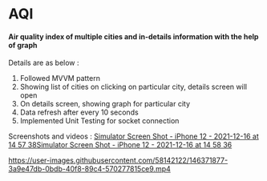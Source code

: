 # AQI

#### Air quality index of multiple cities and in-details information with the help of graph

Details are as below :

1. Followed MVVM pattern
2. Showing list of cities on clicking on particular city, details screen will open 
3. On details screen, showing graph for particular city 
4. Data refresh after every 10 seconds
5. Implemented Unit Testing for socket connection

Screenshots and videos : 
[Simulator Screen Shot - iPhone 12 - 2021-12-16 at 14 57 38](https://user-images.githubusercontent.com/58142122/146370111-39aea389-db61-444f-bef3-b4c477a59379.png)[Simulator Screen Shot - iPhone 12 - 2021-12-16 at 14 58 36](https://user-images.githubusercontent.com/58142122/146370185-7b8fb2a1-f406-4e14-9d6c-e346b3a739b9.png)





https://user-images.githubusercontent.com/58142122/146371877-3a9e47db-0bdb-40f8-89c4-570277815ce9.mp4

